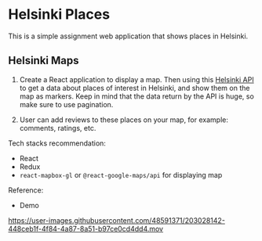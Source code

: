 # Helsinki Places

This is a simple assignment web application that shows places in Helsinki.

## Helsinki Maps

1. Create a React application to display a map. Then using this [Helsinki API](https://open-api.myhelsinki.fi/doc) to get a data about places of interest in Helsinki, and show them on the map as markers. Keep in mind that the data return by the API is huge, so make sure to use pagination.

2. User can add reviews to these places on your map, for example: comments, ratings, etc.


Tech stacks recommendation:

- React
- Redux
- `react-mapbox-gl` or `@react-google-maps/api`
  for displaying map

Reference:

- Demo

https://user-images.githubusercontent.com/48591371/203028142-448ceb1f-4f84-4a87-8a51-b97ce0cd4dd4.mov

